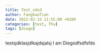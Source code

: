 ```yaml
---
title: Test_sdsd
author: FanghaoTian
date: 2022-02-15 11:55:00 +0200
categories: [test, Thu]
tags: [diego]
---
```


testsjdklasjdlkajdsjalsj
I am Diegodfsdfsfds
